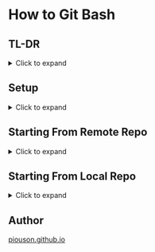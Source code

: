 # How to Git Bash

## TL-DR

<details>

<summary>Click to expand</summary>

```bash
cd ~/source/repos/hng/
mkdir task-one
cd task-one
git init
touch README.md
code .
git add README.md
git commit -m "Document changes in readme"
git remote add origin git@github.com:piouson/task-one.git
git remote -v
git config --global credential.helper wincred
git push origin master
```

</details>

## Setup

<details>

<summary>Click to expand</summary>

### Get the tools

- Signup to [Github](http://github.com/)
- Install [Visual Studio Code](https://code.visualstudio.com/download) for your device
- Install [Git](https://git-scm.com/downloads) for your device

### Confirm Git is installed

- Open `Terminal` or `Git Bash` on Windows and run command

```bash
git --version
```

</details>

## Starting From Remote Repo

<details>

<summary>Click to expand</summary>

### Copy remote repository link

- Find an existing repo on Github
- Click _Clone or Download_ and copy the `ssh` or `https` link

### Change to workspace directory

```bash
cd ~/source/repos/
```

### Clone repo

```bash
# https link
git clone https://github.com/username/repo-name.git
```

### Change to cloned repo directory

```bash
cd repo-name
```

### Create new branch for development

```bash
git checkout -b branch-name
```

### Open folder for editing in VSCode

```bash
code .
```

### Save changes to local git

```bash
git status
git add .
git commit -m "enter commit message here"
```

### Push saved changes to remote git

```bash
git push origin branch-name
git log --oneline --graph
```

Now head to Github to create a [Pull Request](https://help.github.com/en/github/collaborating-with-issues-and-pull-requests/about-pull-requests)

</details>

## Starting From Local Repo

<details>

<summary>Click to expand</summary>

### Create folder for new project

```bash
cd ~/source/repos/
mkdir task-one
```

### Change to project folder

```bash
cd task-one
```

### Make the folder a local git repository

```bash
git init
```

### Optionally create a file

```bash
touch README.md
code .
```

### Add edited file to git for tracking

```bash
git status
git add README.md
```

### Save changes to git locally

```bash
git commit -m "Document changes in readme"
```

> That's the basics covered for working locally with Git.

### Add a remote repo

- Signup to [Github](http://github.com/)
- Create new repo, I'll use `task-one`
- Click _Clone or Download_ and copy `ssh` or `https` link
- Continue in `Git Bash` below

```bash
git remote add origin git@github.com:username/task-one.git
```

### Confirm remote repo added

```bash
git remote -v
```

### Push [saved changes](#save-changes-to-git-locally) to remote repo

```bash
git push origin master
git log --oneline --graph
```

### Configure Github credential to avoid password prompt

```bash
git config --global credential.helper store
# or for Windows use
git config --global credential.helper wincred
```

For a more secure option using `ssh`, see [Github Help](https://help.github.com/en/github/authenticating-to-github/connecting-to-github-with-ssh)

</details>

## Author

[piouson.github.io](https://piouson.github.io/)
